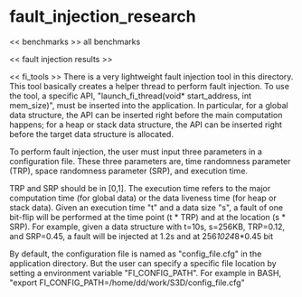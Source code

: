 fault_injection_research
========================
<< benchmarks >>
all benchmarks

<< fault injection results >>


<< fi_tools >>
There is a very lightweight fault injection tool in this directory. 
This tool basically creates a helper thread to 
perform fault injection. To use the tool, a specific API, "launch_fi_thread(void* start_address, int mem_size)", 
must be inserted into the application. In particular, for a global data structure, 
the API can be inserted right before the main computation happens;
for a heap or stack data structure, the API can be inserted right before the target 
data structure is allocated.

To perform fault injection, the user must input three parameters in a configuration file.
These three parameters are, time randomness parameter (TRP), space randomness parameter (SRP),
and execution time.

TRP and SRP should be in [0,1]. The execution time refers to the major computation time (for global data)
or the data liveness time (for heap or stack data). Given an execution time "t" and a data size "s",
a fault of one bit-flip will be performed at the time point (t * TRP) and at the location (s * SRP).
For example, given a data structure with t=10s, s=256KB, TRP=0.12, and SRP=0.45, a fault will be injected
at 1.2s and at 256*1024*8*0.45 bit

By default, the configuration file is named as "config_file.cfg" in the application directory.
But the user can specify a specific file location by setting a environment variable "FI_CONFIG_PATH".
For example in BASH, "export FI_CONFIG_PATH=/home/dd/work/S3D/config_file.cfg"
